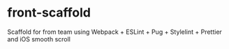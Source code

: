 # front-scaffold

Scaffold for from team using Webpack + ESLint + Pug + Stylelint + Prettier and iOS smooth scroll
